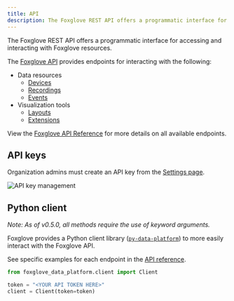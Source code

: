 ```yaml
---
title: API
description: The Foxglove REST API offers a programmatic interface for accessing and interacting with Foxglove resources.
---
```


The Foxglove REST API offers a programmatic interface for accessing and interacting with Foxglove resources.

The [Foxglove API](/api) provides endpoints for interacting with the following:

- Data resources
  - [Devices](/docs/devices)
  - [Recordings](/docs/recordings)
  - [Events](/docs/events)
- Visualization tools
  - [Layouts](/docs/visualization/layouts)
  - [Extensions](/docs/visualization/extensions/introduction)

View the [Foxglove API Reference](/api) for more details on all available endpoints.

## API keys

Organization admins must create an API key from the [Settings page](https://app.foxglove.dev/~/settings/apikeys).

![API key management](/img/docs/api/keys.webp)

## Python client

_Note: As of v0.5.0, all methods require the use of keyword arguments._

Foxglove provides a Python client library ([`py-data-platform`](https://github.com/foxglove/py-data-platform)) to more easily interact with the Foxglove API.

See specific examples for each endpoint in the [API reference](/api).

```python
from foxglove_data_platform.client import Client

token = "<YOUR API TOKEN HERE>"
client = Client(token=token)
```
